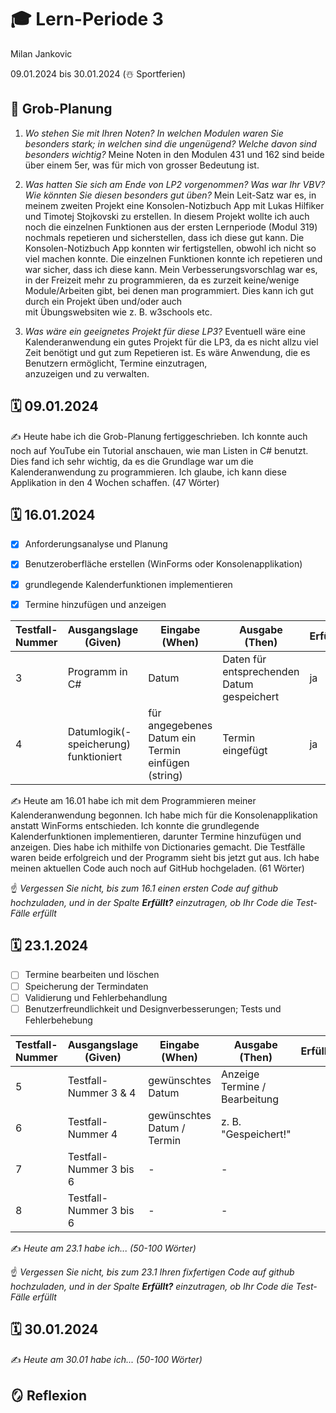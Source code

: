 # 🎓 Lern-Periode 3

Milan Jankovic

09.01.2024 bis 30.01.2024 (☃️ Sportferien)

## 📝 Grob-Planung

1. _Wo stehen Sie mit Ihren Noten? In welchen Modulen waren Sie besonders stark; in welchen sind die ungenügend? Welche davon sind besonders wichtig?_
   Meine Noten in den Modulen 431 und 162 sind beide über einem 5er, was für mich von grosser Bedeutung ist.

3. _Was hatten Sie sich am Ende von LP2 vorgenommen? Was war Ihr VBV? Wie könnten Sie diesen besonders gut üben?_
   Mein Leit-Satz war es, in meinem zweiten Projekt eine Konsolen-Notizbuch App mit Lukas Hilfiker und Timotej Stojkovski zu erstellen. In diesem Projekt wollte ich auch noch die einzelnen Funktionen aus 
   der ersten Lernperiode (Modul 319) nochmals repetieren und sicherstellen, dass ich diese gut kann. Die Konsolen-Notizbuch App konnten wir fertigstellen, obwohl ich nicht so viel machen konnte. Die einzelnen 
   Funktionen konnte ich repetieren und war sicher, dass ich diese kann.
   Mein Verbesserungsvorschlag war es, in der Freizeit mehr zu programmieren, da es zurzeit keine/wenige Module/Arbeiten gibt, bei denen man programmiert. Dies kann ich gut durch ein Projekt üben und/oder auch   
   mit Übungswebsiten wie z. B. w3schools etc. 
   
4. _Was wäre ein geeignetes Projekt für diese LP3?_
   Eventuell wäre eine Kalenderanwendung ein gutes Projekt für die LP3, da es nicht allzu viel Zeit benötigt und gut zum Repetieren ist. Es wäre Anwendung, die es Benutzern ermöglicht, Termine einzutragen,   
   anzuzeigen und zu verwalten. 

## 🗓️ 09.01.2024

✍️ Heute habe ich die Grob-Planung fertiggeschrieben. Ich konnte auch noch auf YouTube ein Tutorial anschauen, wie man Listen in C# benutzt. Dies fand ich sehr wichtig, da es die Grundlage war um die Kalenderanwendung zu programmieren. Ich glaube, ich kann diese Applikation in den 4 Wochen schaffen. (47 Wörter)

## 🗓️ 16.01.2024

- [x] Anforderungsanalyse und Planung
- [x] Benutzeroberfläche erstellen (WinForms oder Konsolenapplikation)
- [x] grundlegende Kalenderfunktionen implementieren
- [x] Termine hinzufügen und anzeigen


| Testfall-Nummer | Ausgangslage (Given) | Eingabe (When) | Ausgabe (Then) | Erfüllt? |
| -------------- | -------------------- | -------------- | -------------- | -------- |
| 3              | Programm in C#       | Datum          | Daten für entsprechenden Datum gespeichert | ja |
| 4              | Datumlogik(-speicherung) funktioniert | für angegebenes Datum ein Termin einfügen (string) | Termin eingefügt | ja |

✍️ Heute am 16.01 habe ich mit dem Programmieren meiner Kalenderanwendung begonnen. Ich habe mich für die Konsolenapplikation anstatt WinForms entschieden. Ich konnte die grundlegende Kalenderfunktionen implementieren, darunter Termine hinzufügen und anzeigen. Dies habe ich mithilfe von Dictionaries gemacht. Die Testfälle waren beide erfolgreich und der Programm sieht bis jetzt gut aus. Ich habe meinen aktuellen Code auch noch auf GitHub hochgeladen. (61 Wörter)

☝️ _Vergessen Sie nicht, bis zum 16.1 einen ersten Code auf github hochzuladen, und in der Spalte **Erfüllt?** einzutragen, ob Ihr Code die Test-Fälle erfüllt_

## 🗓️ 23.1.2024

- [ ] Termine bearbeiten und löschen
- [ ] Speicherung der Termindaten
- [ ] Validierung und Fehlerbehandlung
- [ ] Benutzerfreundlichkeit und Designverbesserungen; Tests und Fehlerbehebung

| Testfall-Nummer | Ausgangslage (Given) | Eingabe (When) | Ausgabe (Then) | Erfüllt? |
| --------------- | -------------------- | -------------- | -------------- | -------- |
| 5               | Testfall-Nummer 3 & 4 | gewünschtes Datum | Anzeige Termine / Bearbeitung |          |
| 6               | Testfall-Nummer 4 | gewünschtes Datum / Termin | z. B. "Gespeichert!" |          |
| 7               | Testfall-Nummer 3 bis 6 | - | - |          |
| 8               | Testfall-Nummer 3 bis 6 | - | - |          |

✍️ _Heute am 23.1 habe ich... (50-100 Wörter)_

☝️ _Vergessen Sie nicht, bis zum 23.1 Ihren fixfertigen Code auf github hochzuladen, und in der Spalte **Erfüllt?** einzutragen, ob Ihr Code die Test-Fälle erfüllt_

## 🗓️ 30.01.2024

✍️ _Heute am 30.01 habe ich... (50-100 Wörter)_

## 🪞 Reflexion

<!--Formen Sie Ihre Zusammenfassungen in Hinblick auf Ihren VBV zu einem zusammenhängenden Text von 100 bis 200 Wörtern (wieder mit Angabe in Klammern).-->

<!--Verfassen Sie zusätzlich einen kurzen Abschnitt, in welchem Sie über die Länge der Projekte reflektieren: Fanden Sie die 9-wöchtige LP2 oder die 4-wöchige LP3 angenehmer? Was bedeutet das für Ihre Planung der zukünftigen LP?-->
